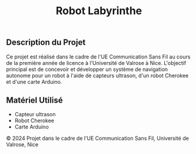 <body>
    <header>
        <h1>Robot Labyrinthe</h1>   
    </header>
    <main>
        <section>
            <h2>Description du Projet</h2>
            <p>Ce projet est réalisé dans le cadre de l'UE Communication Sans Fil au cours de la première année de licence à l'Université de Valrose à Nice. L'objectif principal est de concevoir et développer un système de navigation autonome pour un robot à l'aide de capteurs ultrason, d'un robot Cherokee et d'une carte Arduino.</p>
        </section>
        <section>
            <h2>Matériel Utilisé</h2>
            <ul>
                <li>Capteur ultrason</li>
                <li>Robot Cherokee</li>
                <li>Carte Arduino</li>
            </ul>
        </section>
    </main>
    <footer>
        <p>&copy; 2024 Projet dans le cadre de l'UE Communication Sans Fil, Université de Valrose, Nice</p>
    </footer>
</body>

